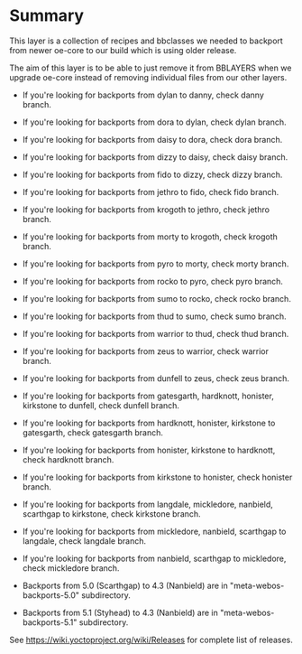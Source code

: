 # Summary

This layer is a collection of recipes and bbclasses we needed to backport
from newer oe-core to our build which is using older release.

The aim of this layer is to be able to just remove it from BBLAYERS when we
upgrade oe-core instead of removing individual files from our other layers.

* If you're looking for backports from dylan to danny, check danny branch.
* If you're looking for backports from dora to dylan, check dylan branch.
* If you're looking for backports from daisy to dora, check dora branch.
* If you're looking for backports from dizzy to daisy, check daisy branch.
* If you're looking for backports from fido to dizzy, check dizzy branch.
* If you're looking for backports from jethro to fido, check fido branch.
* If you're looking for backports from krogoth to jethro, check jethro branch.
* If you're looking for backports from morty to krogoth, check krogoth branch.
* If you're looking for backports from pyro to morty, check morty branch.
* If you're looking for backports from rocko to pyro, check pyro branch.
* If you're looking for backports from sumo to rocko, check rocko branch.
* If you're looking for backports from thud to sumo, check sumo branch.
* If you're looking for backports from warrior to thud, check thud branch.
* If you're looking for backports from zeus to warrior, check warrior branch.
* If you're looking for backports from dunfell to zeus, check zeus branch.
* If you're looking for backports from gatesgarth, hardknott, honister, kirkstone to dunfell, check dunfell branch.
* If you're looking for backports from hardknott, honister, kirkstone to gatesgarth, check gatesgarth branch.
* If you're looking for backports from honister, kirkstone to hardknott, check hardknott branch.
* If you're looking for backports from kirkstone to honister, check honister branch.
* If you're looking for backports from langdale, mickledore, nanbield, scarthgap to kirkstone, check kirkstone branch.
* If you're looking for backports from mickledore, nanbield, scarthgap to langdale, check langdale branch.
* If you're looking for backports from nanbield, scarthgap to mickledore, check mickledore branch.

* Backports from 5.0 (Scarthgap) to 4.3 (Nanbield) are in "meta-webos-backports-5.0" subdirectory.
* Backports from 5.1 (Styhead) to 4.3 (Nanbield) are in "meta-webos-backports-5.1" subdirectory.

See https://wiki.yoctoproject.org/wiki/Releases for complete list of releases.
